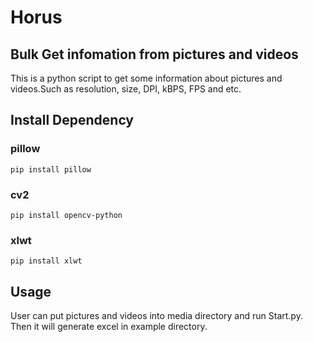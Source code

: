# Horus

## Bulk Get infomation from pictures and videos

This is a python script to get some information about pictures and videos.Such as resolution, size, DPI, kBPS, FPS and etc.

## Install Dependency

### pillow

    pip install pillow

### cv2

    pip install opencv-python

### xlwt

    pip install xlwt

## Usage

User can put pictures and videos into media directory and run Start.py. Then it will generate excel in example directory.

